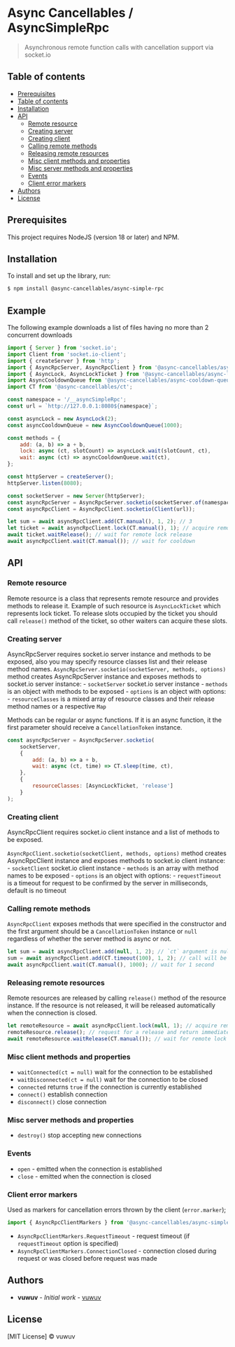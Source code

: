# Async Cancellables / AsyncSimpleRpc

> Asynchronous remote function calls with cancellation support via socket.io

## Table of contents

-   [Prerequisites](#prerequisites)
-   [Table of contents](#table-of-contents)
-   [Installation](#installation)
-   [API](#api)
    -   [Remote resource](#remote-resource)
    -   [Creating server](#creating-server)
    -   [Creating client](#creating-client)
    -   [Calling remote methods](#calling-remote-methods)
    -   [Releasing remote resources](#releasing-remote-resources)
    -   [Misc client methods and properties](#misc-client-methods-and-properties)
    -   [Misc server methods and properties](#misc-server-methods-and-properties)
    -   [Events](#events)
    -   [Client error markers](#client-error-markers)
-   [Authors](#authors)
-   [License](#license)

## Prerequisites

This project requires NodeJS (version 18 or later) and NPM.

## Installation

To install and set up the library, run:

```sh
$ npm install @async-cancellables/async-simple-rpc
```

## Example

The following example downloads a list of files having no more than 2 concurrent downloads

```js
import { Server } from 'socket.io';
import Client from 'socket.io-client';
import { createServer } from 'http';
import { AsyncRpcServer, AsyncRpcClient } from '@async-cancellables/async-simple-rpc';
import { AsyncLock, AsyncLockTicket } from '@async-cancellables/async-lock';
import AsyncCooldownQueue from '@async-cancellables/async-cooldown-queue';
import CT from '@async-cancellables/ct';

const namespace = '/__asyncSimpleRpc';
const url = `http://127.0.0.1:8080${namespace}`;

const asyncLock = new AsyncLock(2);
const asyncCooldownQueue = new AsyncCooldownQueue(1000);

const methods = {
    add: (a, b) => a + b,
    lock: async (ct, slotCount) => asyncLock.wait(slotCount, ct),
    wait: async (ct) => asyncCooldownQueue.wait(ct),
};

const httpServer = createServer();
httpServer.listen(8080);

const socketServer = new Server(httpServer);
const asyncRpcServer = AsyncRpcServer.socketio(socketServer.of(namespace), methods, { resourceClasses: [AsyncLockTicket, 'release'] });
const asyncRpcClient = AsyncRpcClient.socketio(Client(url));

let sum = await asyncRpcClient.add(CT.manual(), 1, 2); // 3
let ticket = await asyncRpcClient.lock(CT.manual(), 1); // acquire remote lock, returns AsyncRpcRemoteResource
await ticket.waitRelease(); // wait for remote lock release
await asyncRpcClient.wait(CT.manual()); // wait for cooldown
```

## API

### Remote resource

Remote resource is a class that represents remote resource and provides methods to release it. Example of such resource is `AsyncLockTicket` which represents lock ticket. To release slots occupied by the ticket you should call `release()` method of the ticket, so other waiters can acquire these slots.

### Creating server

AsyncRpcServer requires socket.io server instance and methods to be exposed, also you may specify resource classes list and their release method names.
`AsyncRpcServer.socketio(socketServer, methods, options)` method creates AsyncRpcServer instance and exposes methods to socket.io server instance: 
    - `socketServer` socket.io server instance 
    - `methods` is an object with methods to be exposed 
    - `options` is an object with options: 
        - `resourceClasses` is a mixed array of resource classes and their release method names or a respective `Map`

Methods can be regular or async functions. If it is an async function, it the first parameter should receive a `CancellationToken` instance.

```js
const asyncRpcServer = AsyncRpcServer.socketio(
    socketServer, 
    {
        add: (a, b) => a + b,
        wait: async (ct, time) => CT.sleep(time, ct),
    }, 
    { 
        resourceClasses: [AsyncLockTicket, 'release'] 
    }
);
```

### Creating client

AsyncRpcClient requires socket.io client instance and a list of methods to be exposed.

`AsyncRpcClient.socketio(socketClient, methods, options)` method creates AsyncRpcClient instance and exposes methods to socket.io client instance: 
    - `socketClient` socket.io client instance 
    - `methods` is an array with method names to be exposed
    - `options` is an object with options: 
        - `requestTimeout` is a timeout for request to be confirmed by the server in milliseconds, default is no timeout

### Calling remote methods

`AsyncRpcClient` exposes methods that were specified in the constructor and the first argument should be a `CancellationToken` instance or `null` regardless of whether the  server method is async or not.

```js
let sum = await asyncRpcClient.add(null, 1, 2); // `ct` argument is null, wait for the result indefinitely
sum = await asyncRpcClient.add(CT.timeout(100), 1, 2); // call will be cancelled after 100ms if the result is not received
await asyncRpcClient.wait(CT.manual(), 1000); // wait for 1 second
```

### Releasing remote resources

Remote resources are released by calling `release()` method of the resource instance. If the resource is not released, it will be released automatically when the connection is closed.

```js
let remoteResource = await asyncRpcClient.lock(null, 1); // acquire remote lock, returns AsyncRpcRemoteResource
remoteResource.release(); // request for a release and return immediately
await remoteResource.waitRelease(CT.manual()); // wait for remote lock release
```

### Misc client methods and properties

- `waitConnected(ct = null)` wait for the connection to be established
- `waitDisconnected(ct = null)` wait for the connection to be closed
- `connected` returns `true` if the connection is currently established
- `connect()` establish connection
- `disconnect()` close connection

### Misc server methods and properties

- `destroy()` stop accepting new connections

### Events

- `open` - emitted when the connection is established
- `close` - emitted when the connection is closed

### Client error markers

Used as markers for cancellation errors thrown by the client (`error.marker`);

```js
import { AsyncRpcClientMarkers } from '@async-cancellables/async-simple-rpc';
```

- `AsyncRpcClientMarkers.RequestTimeout` - request timeout (if `requestTimeout` option is specified)
- `AsyncRpcClientMarkers.ConnectionClosed` - connection closed during request or was closed before request was made

## Authors

-   **vuwuv** - _Initial work_ - [vuwuv](https://github.com/vuwuv)

## License

[MIT License] © vuwuv
